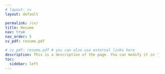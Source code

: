 ```yaml
---
# layout: cv
layout: default

permalink: /cv/
title: Resume
nav: true
nav_order: 5
cv_pdf: resume.pdf

# cv_pdf: resume.pdf # you can also use external links here
description: This is a description of the page. You can modify it in '_pages/cv.md'. You can also change or remove the top pdf download button.
toc:
  sidebar: left
---
```

